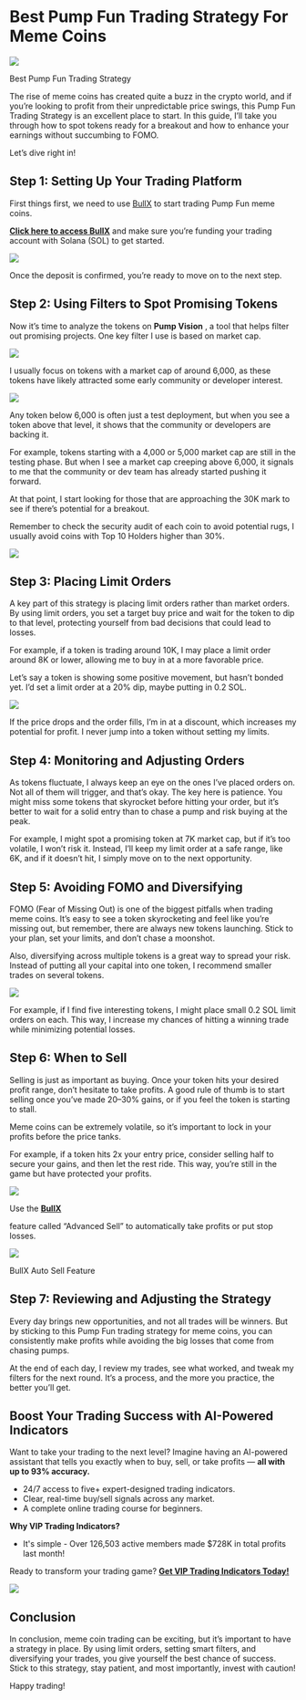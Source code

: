 # Best Pump Fun Trading Strategy For Meme Coins

![](https://miro.medium.com/v2/1*95rR7QmNmXpoHt1MUIE9Jg.png)

Best Pump Fun Trading Strategy

The rise of meme coins has created quite a buzz in the crypto world, and if you’re looking to profit from their unpredictable price swings, this Pump Fun Trading Strategy is an excellent place to start. In this guide, I’ll take you through how to spot tokens ready for a breakout and how to enhance your earnings without succumbing to FOMO.

Let’s dive right in!

## Step 1: Setting Up Your Trading Platform

First things first, we need to use
[BullX](https://t.me/BullxBetaBot)
to start trading Pump Fun meme coins.

[**Click here to access BullX**](https://t.me/BullxBetaBot)
and make sure you’re funding your trading account with Solana (SOL) to get started.

![](https://miro.medium.com/v2/1*eEUj4zuqDGQmcoL3RtqfSw.png)

Once the deposit is confirmed, you’re ready to move on to the next step.

## Step 2: Using Filters to Spot Promising Tokens

Now it’s time to analyze the tokens on
**Pump Vision**
, a tool that helps filter out promising projects. One key filter I use is based on market cap.

![](https://miro.medium.com/v2/1*qg6bEl-C2CSm433LFwTC7g.png)

I usually focus on tokens with a market cap of around 6,000, as these tokens have likely attracted some early community or developer interest.

![](https://miro.medium.com/v2/1*y1OLSoVhwGlIsTrRH2-lWg.png)

Any token below 6,000 is often just a test deployment, but when you see a token above that level, it shows that the community or developers are backing it.

For example, tokens starting with a 4,000 or 5,000 market cap are still in the testing phase. But when I see a market cap creeping above 6,000, it signals to me that the community or dev team has already started pushing it forward.

At that point, I start looking for those that are approaching the 30K mark to see if there’s potential for a breakout.

Remember to check the security audit of each coin to avoid potential rugs, I usually avoid coins with Top 10 Holders higher than 30%.

![](https://miro.medium.com/v2/1*pEw8T20_nC3AcWpq_xJ3OQ.png)

## Step 3: Placing Limit Orders

A key part of this strategy is placing limit orders rather than market orders. By using limit orders, you set a target buy price and wait for the token to dip to that level, protecting yourself from bad decisions that could lead to losses.

For example, if a token is trading around 10K, I may place a limit order around 8K or lower, allowing me to buy in at a more favorable price.

Let’s say a token is showing some positive movement, but hasn’t bonded yet. I’d set a limit order at a 20% dip, maybe putting in 0.2 SOL.

![](https://miro.medium.com/v2/1*wWpRXKENynBptyW7R_BH1A.png)

If the price drops and the order fills, I’m in at a discount, which increases my potential for profit. I never jump into a token without setting my limits.

## Step 4: Monitoring and Adjusting Orders

As tokens fluctuate, I always keep an eye on the ones I’ve placed orders on. Not all of them will trigger, and that’s okay. The key here is patience. You might miss some tokens that skyrocket before hitting your order, but it’s better to wait for a solid entry than to chase a pump and risk buying at the peak.

For example, I might spot a promising token at 7K market cap, but if it’s too volatile, I won’t risk it. Instead, I’ll keep my limit order at a safe range, like 6K, and if it doesn’t hit, I simply move on to the next opportunity.

## Step 5: Avoiding FOMO and Diversifying

FOMO (Fear of Missing Out) is one of the biggest pitfalls when trading meme coins. It’s easy to see a token skyrocketing and feel like you’re missing out, but remember, there are always new tokens launching. Stick to your plan, set your limits, and don’t chase a moonshot.

Also, diversifying across multiple tokens is a great way to spread your risk. Instead of putting all your capital into one token, I recommend smaller trades on several tokens.

![](https://miro.medium.com/v2/1*QrvICq5eFEjjlT-RindU0A.png)

For example, if I find five interesting tokens, I might place small 0.2 SOL limit orders on each. This way, I increase my chances of hitting a winning trade while minimizing potential losses.

## Step 6: When to Sell

Selling is just as important as buying. Once your token hits your desired profit range, don’t hesitate to take profits. A good rule of thumb is to start selling once you’ve made 20–30% gains, or if you feel the token is starting to stall.

Meme coins can be extremely volatile, so it’s important to lock in your profits before the price tanks.

For example, if a token hits 2x your entry price, consider selling half to secure your gains, and then let the rest ride. This way, you’re still in the game but have protected your profits.

![](https://miro.medium.com/v2/1*WhN25fqL7-NrcdM79wmXSg.png)

Use the
[**BullX**](https://t.me/BullxBetaBot)

feature called “Advanced Sell” to automatically take profits or put stop losses.

![](https://miro.medium.com/v2/1*kDAcREkpIyZvms5eRtU3Mw.png)

BullX Auto Sell Feature

## Step 7: Reviewing and Adjusting the Strategy

Every day brings new opportunities, and not all trades will be winners. But by sticking to this Pump Fun trading strategy for meme coins, you can consistently make profits while avoiding the big losses that come from chasing pumps.

At the end of each day, I review my trades, see what worked, and tweak my filters for the next round. It’s a process, and the more you practice, the better you’ll get.

## Boost Your Trading Success with AI-Powered Indicators

Want to take your trading to the next level? Imagine having an AI-powered assistant that tells you exactly when to buy, sell, or take profits —
**all with up to 93% accuracy.**

* 24/7 access to five+ expert-designed trading indicators.
* Clear, real-time buy/sell signals across any market.
* A complete online trading course for beginners.

**Why VIP Trading Indicators?**

* It's simple - Over 126,503 active members made $728K in total profits last month!

Ready to transform your trading game?
[**Get VIP Trading Indicators Today!**](https://vipindicators.xyz)

![](https://vipindicators.xyz/1.png)

## Conclusion

In conclusion, meme coin trading can be exciting, but it’s important to have a strategy in place. By using limit orders, setting smart filters, and diversifying your trades, you give yourself the best chance of success. Stick to this strategy, stay patient, and most importantly, invest with caution!

Happy trading!